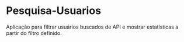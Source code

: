 # Pesquisa-Usuarios
 Aplicação  para filtrar usuários buscados de API e mostrar estatísticas a partir do filtro definido.
